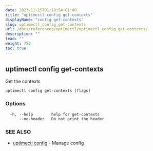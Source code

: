 ```yaml
---
date: 2023-11-15T01:18:54+01:00
title: "uptimectl config get-contexts"
displayName: "config get-contexts"
slug: uptimectl_config_get-contexts
url: /docs/references/uptimectl/uptimectl_config_get-contexts/
description: ""
lead: ""
weight: 755
toc: true
---
```

## uptimectl config get-contexts

Get the contexts

```
uptimectl config get-contexts [flags]
```

### Options

```
  -h, --help        help for get-contexts
      --no-header   Do not print the header
```

### SEE ALSO

* [uptimectl config](/docs/references/uptimectl/uptimectl_config/)	 - Manage config

